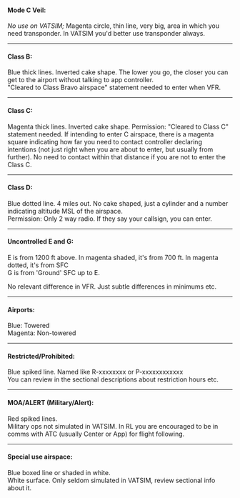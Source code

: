 #### Mode C Veil:  
_No use on VATSIM;_ Magenta circle, thin line, very big, area in which you need transponder. In VATSIM you'd better use transponder always.  

---
#### Class B:  
Blue thick lines. Inverted cake shape. The lower you go, the closer you can get to the airport without talking to app controller.  
"Cleared to Class Bravo airspace" statement needed to enter when VFR.  

---
#### Class C:  
Magenta thick lines. Inverted cake shape. 
Permission: "Cleared to Class C" statement needed. If intending to enter C airspace, there is a magenta square indicating how far you need to contact controller declaring intentions (not just right when you are about to enter, but usually from further). No need to contact within that distance if you are not to enter the Class C.  

---
#### Class D:  
Blue dotted line. 4 miles out. No cake shaped, just a cylinder and a number indicating altitude MSL of the airspace.  
Permission: Only 2 way radio. If they say your callsign, you can enter.

---
#### Uncontrolled E and G:  
E is from 1200 ft above.  In magenta shaded, it's from 700 ft. In magenta dotted, it's from SFC  
G is from 'Ground' SFC up to E.  

No relevant difference in VFR. Just subtle differences in minimums etc.  

---
#### Airports:  
Blue: Towered  
Magenta: Non-towered  

---
#### Restricted/Prohibited:  
Blue spiked line.  Named like R-xxxxxxxx or P-xxxxxxxxxxxx  
You can review in the sectional descriptions about restriction hours etc.

---
#### MOA/ALERT (Military/Alert):  
Red spiked lines.  
Military ops not simulated in VATSIM. In RL you are encouraged to be in comms with ATC (usually Center or App) for flight following.

---
#### Special use airspace:  
Blue boxed line or shaded in white.  
White surface. Only seldom simulated in VATSIM, review sectional info about it.




####

